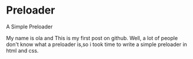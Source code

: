 # Preloader
A Simple Preloader

My name is ola and This is my first post on github. Well, a lot of people don't know what a preloader is,so i took time to write a simple preloader in html and css.
